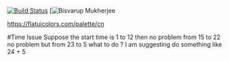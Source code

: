 [![Build Status](https://travis-ci.org/bisho1995/join-us-design-lab.svg?branch=master)](https://travis-ci.org/bisho1995/join-us-design-lab)
[![Bisvarup Mukherjee](https://img.shields.io/badge/secured%20by-taylor%20swift-brightgreen.svg)

https://flatuicolors.com/palette/cn

#Time Issue
Suppose the start time is 1 to 12 then no problem
from 15 to 22 no problem
but from 23 to 5 what to do ?
I am suggesting do something like 24 + 5
